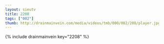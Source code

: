 ```yaml
--- 
layout: sieutv
title: 2208
tags: ["002"]
thumb: http://drainmainvein.com/media/videos/tmb/000/002/208/player.jpg
---
```

{% include drainmainvein key="2208" %} 
